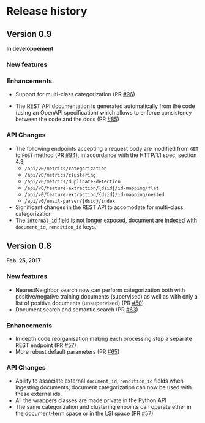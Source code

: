 # Release history

## Version 0.9

**In developpement**

### New features  



### Enhancements
 * Support for multi-class categorization (PR [#96](https://github.com/FreeDiscovery/FreeDiscovery/pull/96/files)) 

 * The REST API documentation is generated automatically from the code (using an OpenAPI specification) which allows to enforce consistency between the code and the docs (PR [#85](https://github.com/FreeDiscovery/FreeDiscovery/pull/85))
 


### API Changes
 
 * The following endpoints accepting a request body are modified from `GET` to `POST` method (PR [#94](https://github.com/FreeDiscovery/FreeDiscovery/pull/94)), in accordance with the HTTP/1.1 spec, section 4.3,
    - `/api/v0/metrics/categorization`
    - `/api/v0/metrics/clustering`
    - `/api/v0/metrics/duplicate-detection`
    - `/api/v0/feature-extraction/{dsid}/id-mapping/flat`
    - `/api/v0/feature-extraction/{dsid}/id-mapping/nested`
    - `/api/v0/email-parser/{dsid}/index`
  * Significant changes in the REST API to accomodate for multi-class categorization 
  * The `internal_id` field is not longer exposed, document are indexed with `document_id`, `rendition_id` keys.

## Version 0.8

**Feb. 25, 2017**

### New features  

 * NearestNeighbor search now can perform categorization both with positive/negative training documents (supervised) as well as with only a list of positive documents (unsupervised) (PR [#50](https://github.com/FreeDiscovery/FreeDiscovery/pull/50))
 * Document search and semantic search (PR [#63](https://github.com/FreeDiscovery/FreeDiscovery/pull/63))


### Enhancements
 
 * In depth code reorganisation making each processing step a separate REST endpoint (PR [#57](https://github.com/FreeDiscovery/FreeDiscovery/pull/57))
 * More rubust default parameters (PR [#65](https://github.com/FreeDiscovery/FreeDiscovery/pull/65))

### API Changes
 
 * Ability to associate external `document_id`, `rendition_id` fields when ingesting documents; document categorization can now be used with these external ids. 
 * All the wrappers classes are made private in the Python API
 * The same categorization and clustering enpoints can operate ether in the document-term space or in the LSI space (PR [#57](https://github.com/FreeDiscovery/FreeDiscovery/pull/57))
